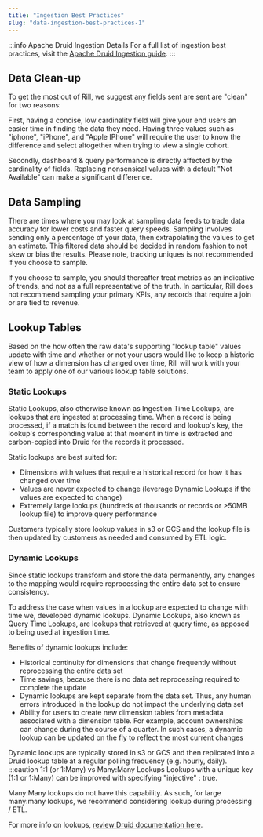 ```yaml
---
title: "Ingestion Best Practices"
slug: "data-ingestion-best-practices-1"
---
```

:::info Apache Druid Ingestion Details
For a full list of ingestion best practices, visit the [Apache Druid Ingestion guide](https://druid.apache.org/docs/latest/ingestion/index.html).
:::

## Data Clean-up

To get the most out of Rill, we suggest any fields sent are sent are "clean" for two reasons:

First, having a concise, low cardinality field will give your end users an easier time in finding the data they need. Having three values such as "iphone", "iPhone", and "Apple IPhone" will require the user to know the difference and select altogether when trying to view a single cohort. 

Secondly, dashboard & query performance is directly affected by the cardinality of fields. Replacing nonsensical values with a default "Not Available" can make a significant difference.
## Data Sampling

There are times where you may look at sampling data feeds to trade data accuracy for lower costs and faster query speeds. Sampling involves sending only a percentage of your data, then extrapolating the values to get an estimate. This filtered data should be decided in random fashion to not skew or bias the results. Please note, tracking uniques is not recommended if you choose to sample.

If you choose to sample, you should thereafter treat metrics as an indicative of trends, and not as a full representative of the truth. In particular, Rill does not recommend sampling your primary KPIs, any records that require a join or are tied to revenue.
## Lookup Tables

Based on the how often the raw data's supporting "lookup table" values update with time and whether or not your users would like to keep a historic view of how a dimension has changed over time, Rill will work with your team to apply one of our various lookup table solutions.

### Static Lookups
Static Lookups, also otherwise known as Ingestion Time Lookups, are lookups that are ingested at processing time. When a record is being processed, if a match is found between the record and lookup's key, the lookup's corresponding value at that moment in time is extracted and carbon-copied into Druid for the records it processed.

Static lookups are best suited for:
  * Dimensions with values that require a historical record for how it has changed over time
  * Values are never expected to change (leverage Dynamic Lookups if the values are expected to change)
  * Extremely large lookups (hundreds of thousands or records or >50MB lookup file) to improve query performance 

Customers typically store lookup values in s3 or GCS and the lookup file is then updated by customers as needed and consumed by ETL logic.

### Dynamic Lookups
Since static lookups transform and store the data permanently, any changes to the mapping would require reprocessing the entire data set to ensure consistency.

To address the case when values in a lookup are expected to change with time we, developed dynamic lookups. Dynamic Lookups, also known as Query Time Lookups, are lookups that retrieved at query time, as apposed to being used at ingestion time.

Benefits of dynamic lookups include:
  * Historical continuity for dimensions that change frequently without reprocessing the entire data set
  * Time savings, because there is no data set reprocessing required to complete the update
  * Dynamic lookups are kept separate from the data set. Thus, any human errors introduced in the lookup do not impact the underlying data set
  * Ability for users to create new dimension tables from metadata associated with a dimension table. For example, account ownerships can change during the course of a quarter. In such cases, a dynamic lookup can be updated on the fly to reflect the most current changes

Dynamic lookups are typically stored in s3 or GCS and then replicated into a Druid lookup table at a regular polling frequency (e.g. hourly, daily).
:::caution 1:1 (or 1:Many) vs Many:Many Lookups
Lookups with a unique key (1:1 or 1:Many) can be improved with specifying "injective" : true.

Many:Many lookups do not have this capability. As such, for large many:many lookups, we recommend considering lookup during processing / ETL.

For more info on lookups, [review Druid documentation here](https://druid.apache.org/docs/latest/querying/lookups.html).